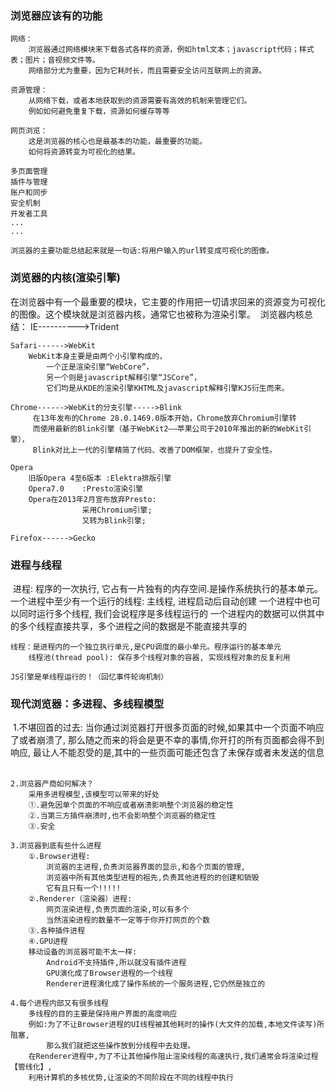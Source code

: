 ### 浏览器应该有的功能
	网络：
		浏览器通过网络模块来下载各式各样的资源，例如html文本；javascript代码；样式表；图片；音视频文件等。
		网络部分尤为重要，因为它耗时长，而且需要安全访问互联网上的资源。
	
	资源管理：
		从网络下载，或者本地获取到的资源需要有高效的机制来管理它们。
		例如如何避免重复下载，资源如何缓存等等
	
	网页浏览：
		这是浏览器的核心也是最基本的功能，最重要的功能。
		如何将资源转变为可视化的结果。
		
	多页面管理
	插件与管理
	账户和同步
	安全机制
	开发者工具
	...
	...
	
	浏览器的主要功能总结起来就是一句话:将用户输入的url转变成可视化的图像。

### 浏览器的内核(渲染引擎)	
​	在浏览器中有一个最重要的模块，它主要的作用把一切请求回来的资源变为可视化的图像。
​	这个模块就是浏览器内核，通常它也被称为渲染引擎。
​	浏览器内核总结：
​	IE---------->Trident
​	

	Safari------>WebKit
		WebKit本身主要是由两个小引擎构成的，
			一个正是渲染引擎“WebCore”，
			另一个则是javascript解释引擎“JSCore”，
			它们均是从KDE的渲染引擎KHTML及javascript解释引擎KJS衍生而来。
			
	Chrome------>WebKit的分支引擎----->Blink
		 在13年发布的Chrome 28.0.1469.0版本开始，Chrome放弃Chromium引擎转
		 而使用最新的Blink引擎（基于WebKit2——苹果公司于2010年推出的新的WebKit引擎），
		 Blink对比上一代的引擎精简了代码、改善了DOM框架，也提升了安全性。
		 
	Opera
		旧版Opera 4至6版本 :Elektra排版引擎
		Opera7.0	:Presto渲染引擎
		Opera在2013年2月宣布放弃Presto:
					采用Chromium引擎;
					又转为Blink引擎;
					
	Firefox------>Gecko

### 进程与线程
​	进程: 程序的一次执行, 它占有一片独有的内存空间.是操作系统执行的基本单元。
​		一个进程中至少有一个运行的线程: 主线程,  进程启动后自动创建
​		一个进程中也可以同时运行多个线程, 我们会说程序是多线程运行的
​		一个进程内的数据可以供其中的多个线程直接共享，多个进程之间的数据是不能直接共享的

	线程：是进程内的一个独立执行单元,是CPU调度的最小单元。程序运行的基本单元
		线程池(thread pool): 保存多个线程对象的容器, 实现线程对象的反复利用
	
	JS引擎是单线程运行的！（回忆事件轮询机制）

### 现代浏览器：多进程、多线程模型
​	1.不堪回首的过去:
​		当你通过浏览器打开很多页面的时候,如果其中一个页面不响应了或者崩溃了,
​		那么随之而来的将会是更不幸的事情,你开打的所有页面都会得不到响应,
​		最让人不能忍受的是,其中的一些页面可能还包含了未保存或者未发送的信息
​		

	2.浏览器产商如何解决？
		采用多进程模型,该模型可以带来的好处
		①.避免因单个页面的不响应或者崩溃影响整个浏览器的稳定性
		②.当第三方插件崩溃时,也不会影响整个浏览器的稳定性
		③.安全
		
	3.浏览器到底有些什么进程
		①.Browser进程:
			浏览器的主进程,负责浏览器界面的显示,和各个页面的管理,
			浏览器中所有其他类型进程的祖先,负责其他进程的的创建和销毁
			它有且只有一个!!!!!
		②.Renderer（渲染器）进程:
			网页渲染进程,负责页面的渲染,可以有多个
			当然渲染进程的数量不一定等于你开打网页的个数
		③.各种插件进程
		④.GPU进程	
		移动设备的浏览器可能不太一样:
			Android不支持插件,所以就没有插件进程
			GPU演化成了Browser进程的一个线程
			Renderer进程演化成了操作系统的一个服务进程,它仍然是独立的
	
	4.每个进程内部又有很多线程
		多线程的目的主要是保持用户界面的高度响应
		例如:为了不让Browser进程的UI线程被其他耗时的操作(大文件的加载,本地文件读写)所阻塞,
			那么我们就把这些操作放到分线程中去处理。
		在Renderer进程中,为了不让其他操作阻止渲染线程的高速执行,我们通常会将渲染过程【管线化】,
		利用计算机的多核优势,让渲染的不同阶段在不同的线程中执行


​	